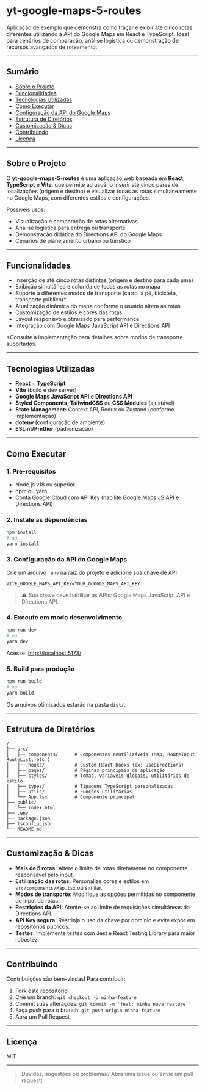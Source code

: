 # yt-google-maps-5-routes

Aplicação de exemplo que demonstra como traçar e exibir até cinco rotas diferentes utilizando a API do Google Maps em React e TypeScript. Ideal para cenários de comparação, análise logística ou demonstração de recursos avançados de roteamento.

---

## Sumário

- [Sobre o Projeto](#sobre-o-projeto)
- [Funcionalidades](#funcionalidades)
- [Tecnologias Utilizadas](#tecnologias-utilizadas)
- [Como Executar](#como-executar)
- [Configuração da API do Google Maps](#configuração-da-api-do-google-maps)
- [Estrutura de Diretórios](#estrutura-de-diretórios)
- [Customização & Dicas](#customização--dicas)
- [Contribuindo](#contribuindo)
- [Licença](#licença)

---

## Sobre o Projeto

O **yt-google-maps-5-routes** é uma aplicação web baseada em **React**, **TypeScript** e **Vite**, que permite ao usuário inserir até cinco pares de localizações (origem e destino) e visualizar todas as rotas simultaneamente no Google Maps, com diferentes estilos e configurações.

Possíveis usos:
- Visualização e comparação de rotas alternativas
- Análise logística para entrega ou transporte
- Demonstração didática do Directions API do Google Maps
- Cenários de planejamento urbano ou turístico

---

## Funcionalidades

- Inserção de até cinco rotas distintas (origem e destino para cada uma)
- Exibição simultânea e colorida de todas as rotas no mapa
- Suporte a diferentes modos de transporte (carro, a pé, bicicleta, transporte público)*
- Atualização dinâmica do mapa conforme o usuário altera as rotas
- Customização de estilos e cores das rotas
- Layout responsivo e otimizado para performance
- Integração com Google Maps JavaScript API e Directions API

*Consulte a implementação para detalhes sobre modos de transporte suportados.

---

## Tecnologias Utilizadas

- **React** + **TypeScript**
- **Vite** (build e dev server)
- **Google Maps JavaScript API** e **Directions API**
- **Styled Components**, **TailwindCSS** ou **CSS Modules** (ajustável)
- **State Management:** Context API, Redux ou Zustand (conforme implementação)
- **dotenv** (configuração de ambiente)
- **ESLint/Prettier** (padronização)

---

## Como Executar

### 1. Pré-requisitos

- Node.js v18 ou superior
- npm ou yarn
- Conta Google Cloud com API Key (habilite Google Maps JS API e Directions API)

### 2. Instale as dependências

```bash
npm install
# ou
yarn install
```

### 3. Configuração da API do Google Maps

Crie um arquivo `.env` na raiz do projeto e adicione sua chave de API:

```
VITE_GOOGLE_MAPS_API_KEY=YOUR_GOOGLE_MAPS_API_KEY
```

> ⚠️ Sua chave deve habilitar as APIs: Google Maps JavaScript API e Directions API.

### 4. Execute em modo desenvolvimento

```bash
npm run dev
# ou
yarn dev
```

Acesse: [http://localhost:5173/](http://localhost:5173/)

### 5. Build para produção

```bash
npm run build
# ou
yarn build
```

Os arquivos otimizados estarão na pasta `dist/`.

---

## Estrutura de Diretórios

```
/
├── src/
│   ├── components/      # Componentes reutilizáveis (Map, RouteInput, RouteList, etc.)
│   ├── hooks/           # Custom React Hooks (ex: useDirections)
│   ├── pages/           # Páginas principais da aplicação
│   ├── styles/          # Temas, variáveis globais, utilitários de estilo
│   ├── types/           # Tipagens TypeScript personalizadas
│   ├── utils/           # Funções utilitárias
│   └── App.tsx          # Componente principal
├── public/
│   └── index.html
├── .env
├── package.json
├── tsconfig.json
└── README.md
```

---

## Customização & Dicas

- **Mais de 5 rotas:** Altere o limite de rotas diretamente no componente responsável pelo input.
- **Estilização das rotas:** Personalize cores e estilos em `src/components/Map.tsx` ou similar.
- **Modos de transporte:** Modifique as opções permitidas no componente de input de rotas.
- **Restrições da API:** Atente-se ao limite de requisições simultâneas da Directions API.
- **API Key segura:** Restrinja o uso da chave por domínio e evite expor em repositórios públicos.
- **Testes:** Implemente testes com Jest e React Testing Library para maior robustez.

---

## Contribuindo

Contribuições são bem-vindas! Para contribuir:

1. Fork este repositório
2. Crie um branch: `git checkout -b minha-feature`
3. Commit suas alterações: `git commit -m 'feat: minha nova feature'`
4. Faça push para o branch: `git push origin minha-feature`
5. Abra um Pull Request

---

## Licença

MIT

---

> Dúvidas, sugestões ou problemas? Abra uma issue ou envie um pull request!
